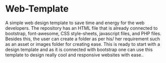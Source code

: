 # Web-Template

A simple web design template to save time and energy for the web developers. The repository has an HTML file that is already connected to bootstrap, font-awesome, CSS style-sheets, javascript files, and PHP files. Besides this, the user can create a folder as per his/ her requirement such as an asset or images folder for creating ease. This is ready to start with a design template and as it is connected with bootstrap one can use this template to design really cool and responsive websites with ease..

